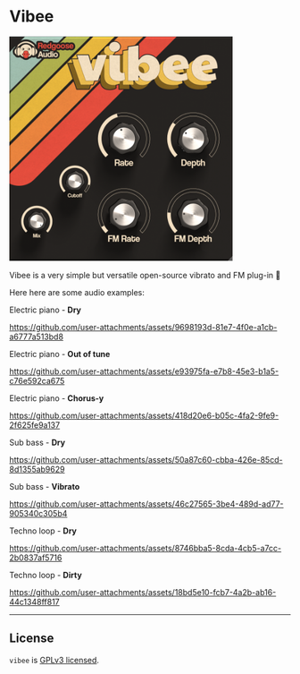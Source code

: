 # Vibee

<img src="preview.png" width="400">

Vibee is a very simple but versatile open-source vibrato and FM plug-in 🌊 

Here here are some audio examples:

Electric piano - **Dry**

https://github.com/user-attachments/assets/9698193d-81e7-4f0e-a1cb-a6777a513bd8

Electric piano - **Out of tune**

https://github.com/user-attachments/assets/e93975fa-e7b8-45e3-b1a5-c76e592ca675

Electric piano - **Chorus-y**

https://github.com/user-attachments/assets/418d20e6-b05c-4fa2-9fe9-2f625fe9a137

Sub bass - **Dry**

https://github.com/user-attachments/assets/50a87c60-cbba-426e-85cd-8d1355ab9629

Sub bass - **Vibrato**

https://github.com/user-attachments/assets/46c27565-3be4-489d-ad77-905340c305b4

Techno loop - **Dry**

https://github.com/user-attachments/assets/8746bba5-8cda-4cb5-a7cc-2b0837af5716

Techno loop - **Dirty**

https://github.com/user-attachments/assets/18bd5e10-fcb7-4a2b-ab16-44c1348ff817

---

## License

`vibee` is [GPLv3 licensed](https://github.com/glafiro/vibee/blob/main/LICENSE).
